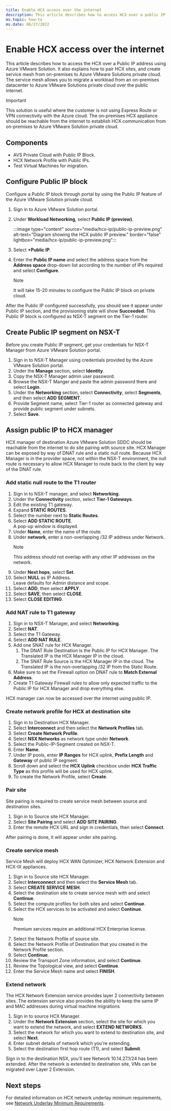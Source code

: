 ```yaml
---
title: Enable HCX access over the internet
description: This article describes how to access HCX over a public IP address using Azure VMware solution.
ms.topic: how-to
ms.date: 06/27/2022
---
```

# Enable HCX access over the internet

This article describes how to access the HCX over a Public IP address using Azure VMware Solution. It also explains how to pair HCX sites, and create service mesh from on-premises to Azure VMware Solutions private cloud. The service mesh allows you to migrate a workload from an on-premises datacenter to Azure VMware Solutions private cloud over the public internet.   

> [!IMPORTANT] 
> This solution is useful where the customer is not using Express Route or VPN connectivity with the Azure cloud. The on-premises HCX appliance should be reachable from the internet to establish HCX communication from on-premises to Azure VMware Solution private cloud. 

## Components
- AVS Private Cloud with Public IP Block. 
- HCX Network Profile with Public IPs. 
- Test Virtual Machines for migration. 

## Configure Public IP block  

Configure a Public IP block through portal by using the Public IP feature of the Azure VMware Solution private cloud. 

1. Sign in to Azure VMware Solution portal. 
1. Under **Workload Networking**, select **Public IP (preview)**.

    :::image type="content" source="media/hcx-ip/public-ip-preview.png" alt-text="Diagram showing the HCX public IP preview." border="false" lightbox="media/hcx-ip/public-ip-preview.png":::

1. Select **+Public IP**. 
1. Enter the **Public IP name** and select the address space from the **Address space** drop-down list according to the number of IPs required and select **Configure**.
   >[!Note]
   > It will take 15-20 minutes to configure the Public IP block on private cloud. 

After the Public IP configured successfully, you should see it appear under Public IP section, and the provisioning state will show **Succeeded**. This Public IP block is configured as NSX-T segment on the Tier-1 router. 

## Create Public IP segment on NSX-T 
Before you create Public IP segment, get your credentials for NSX-T Manager from Azure VMware Solution portal. 

1. Sign in to NSX-T Manager using credentials provided by the Azure VMware Solution portal. 
1. Under the **Manage** section, select **Identity**.
1. Copy the NSX-T Manager admin user password.  
1. Browse the NSX-T Manger and paste the admin password there and select **Login**. 
1. Under the **Networking** section, select **Connectivity**, select **Segments**, and then select **ADD SEGMENT**.
1. Provide Segment name, select Tier-1 router as connected gateway and provide public segment under subnets. 
1. Select **Save**.   

## Assign public IP to HCX manager
HCX manager of destination Azure VMware Solution SDDC should be reachable from the internet to do site pairing with source site.  HCX Manager can be exposed by way of DNAT rule and a static null route.  Because HCX Manager is in the provider space, not within the NSX-T environment, the null route is necessary to allow HCX Manager to route back to the client by way of the DNAT rule. 

### Add static null route to the T1 router 
1. Sign in to NSX-T manager, and select **Networking**.
1. Under the **Connectivity** section, select **Tier-1 Gateways**.
1. Edit the existing T1 gateway.
1. Expand **STATIC ROUTES**.
1. Select the number next to **Static Routes**.
1. Select **ADD STATIC ROUTE**.  
    A pop-up window is displayed.
1. Under **Name**, enter the name of the route.
1. Under **network**, enter a non-overlapping /32 IP address under Network.  
    >[!NOTE]
    > This address should not overlap with any other IP addresses on the network.
1. Under **Next hops**, select **Set**.
1. Select **NULL** as IP Address.  
   Leave defaults for Admin distance and scope. 
1. Select **ADD**, then select **APPLY**. 
1. Select **SAVE**, then select **CLOSE**.
1. Select **CLOSE EDITING**.

### Add NAT rule to T1 gateway
 
1. Sign in to NSX-T Manager, and select **Networking**.
1. Select **NAT**.
1. Select the T1 Gateway.
1. Select **ADD NAT RULE**.
1. Add one SNAT rule for HCX Manager.
    1. The DNAT Rule Destination is the Public IP for HCX Manager. The Translated IP is the HCX Manager IP in the cloud.
    1. The SNAT Rule Source is the HCX Manager IP in the cloud.  The Translated IP is the non-overlapping /32 IP from the Static Route.
1. Make sure to set the Firewall option on DNAT rule to **Match External Address**.
1. Create T1 Gateway Firewall rules to allow only expected traffic to the Public IP for HCX Manager and drop everything else.  

HCX manager can now be accessed over the internet using public IP.  

### Create network profile for HCX at destination site
1. Sign in to Destination HCX Manager.
1. Select **Interconnect** and then select the **Network Profiles** tab. 
1. Select **Create Network Profile**. 
1. Select **NSX Networks** as network type under **Network**.
1. Select the Public-IP-Segment created on NSX-T.
1. Enter **Name**.
1. Under IP pools, enter **IP Ranges** for HCX uplink, **Prefix Length** and **Gateway** of public IP segment. 
1. Scroll down and select the **HCX Uplink** checkbox under **HCX Traffic Type** as this profile will be used for HCX uplink.
1. To create the Network Profile, select **Create**.

### Pair site
Site pairing is required to create service mesh between source and destination sites. 

1. Sign in to Source site HCX Manager.
1. Select **Site Pairing** and select **ADD SITE PAIRING**. 
1. Enter the remote HCX URL and sign in credentials, then select **Connect**.

After pairing is done, it will appear under site pairing.  

### Create service mesh
Service Mesh will deploy HCX WAN Optimizer, HCX Network Extension and HCX-IX appliances. 
1. Sign in to Source site HCX Manager.
1. Select **Interconnect** and then select the **Service Mesh** tab.
1. Select **CREATE SERVICE MESH**. 
1. Select the destination site to create service mesh with and select **Continue**. 
1. Select the compute profiles for both sites and select **Continue**.
1. Select the HCX services to be activated and select **Continue**. 
   >[!Note]
   >Premium services require an additional HCX Enterprise license.   
1. Select the Network Profile of source site.
1. Select the Network Profile of Destination that you created in the Network Profile section.
1. Select **Continue**.
1. Review the Transport Zone information, and select **Continue**. 
1. Review the Topological view, and select **Continue**.
1. Enter the Service Mesh name and select **FINISH**. 

### Extend network 
The HCX Network Extension service provides layer 2 connectivity between sites. The extension service also provides the ability to keep the same IP and MAC addresses during virtual machine migrations 
1. Sign in to source HCX Manager. 
1. Under the **Network Extension** section, select the site for which you want to extend the network, and select **EXTEND NETWORKS**. 
1. Select the network for which you want to extend to destination site, and select **Next**. 
1. Enter subnet details of network which you're extending.
1. Select the destination first hop route (T1), and select **Submit**.

Sign in to the destination NSX, you'll see Network 10.14.27.1/24 has been extended. After the network is extended to destination site, VMs can be migrated over Layer 2 Extension. 

## Next steps 
For detailed information on HCX network underlay minimum requirements, see [Network Underlay Minimum Requirements](https://docs.vmware.com/en/VMware-HCX/4.3/hcx-user-guide/GUID-8128EB85-4E3F-4E0C-A32C-4F9B15DACC6D.html).

